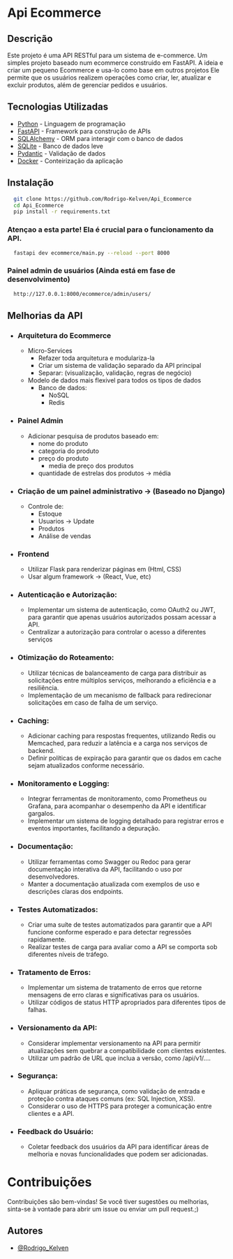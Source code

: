 
# Api Ecommerce
## Descrição
Este projeto é uma API RESTful para um sistema de e-commerce. Um simples projeto baseado num ecommerce construido em FastAPI. A ideia e criar um pequeno Ecommerce e usa-lo como base em outros projetos
Ele permite que os usuários realizem operações como criar, ler, atualizar e excluir produtos, além de gerenciar pedidos e usuários.


## Tecnologias Utilizadas
- [Python](https://www.python.org/) - Linguagem de programação
- [FastAPI](https://fastapi.tiangolo.com/) - Framework para construção de APIs
- [SQLAlchemy](https://www.sqlalchemy.org/) - ORM para interagir com o banco de dados
- [SQLite](https://www.sqlite.org/index.html) - Banco de dados leve
- [Pydantic](https://pydantic-docs.helpmanual.io/) - Validação de dados
- [Docker](https://www.docker.com/) - Conteirização da aplicação


## Instalação
```bash
  git clone https://github.com/Rodrigo-Kelven/Api_Ecommerce
  cd Api_Ecommerce
  pip install -r requirements.txt
```
### Atençao a esta parte! Ela é crucial para o funcionamento da API.
```bash
  fastapi dev ecommerce/main.py --reload --port 8000
```
### Painel admin de usuários (Ainda está em fase de desenvolvimento)
```bash
  http://127.0.0.1:8000/ecommerce/admin/users/
```

## Melhorias da API
- ### Arquitetura do Ecommerce
    - Micro-Services
        - Refazer toda arquitetura e modulariza-la
        - Criar um sistema de validação separado da API principal
        - Separar: (visualização, validação, regras de negócio)
   - Modelo de dados mais flexivel para todos os tipos de dados
       - Banco de dados:
           - NoSQL
           - Redis
 
- ### Painel Admin
    - Adicionar pesquisa de produtos baseado em:
        -  nome do produto
        -  categoria do produto
        -  preço do produto
            - media de preço dos produtos
       - quantidade de estrelas dos produtos -> média
      
- ### Criação de um painel administrativo -> (Baseado no Django)
    - Controle de:
        - Estoque
        - Usuarios -> Update
        - Produtos
        - Análise de vendas
          
- ### Frontend
  - Utilizar Flask para renderizar páginas em (Html, CSS)
  - Usar algum framework -> (React, Vue, etc)
    
- ### Autenticação e Autorização:
    - Implementar um sistema de autenticação, como OAuth2 ou JWT, para garantir que apenas usuários autorizados possam acessar a API.
    - Centralizar a autorização para controlar o acesso a diferentes serviços

- ### Otimização do Roteamento:
    - Utilizar técnicas de balanceamento de carga para distribuir as solicitações entre múltiplos serviços, melhorando a eficiência e a resiliência.
    - Implementação de um mecanismo de fallback para redirecionar solicitações em caso de falha de um serviço.

- ### Caching:
    - Adicionar caching para respostas frequentes, utilizando Redis ou Memcached, para reduzir a latência e a carga nos serviços de backend.
    - Definir políticas de expiração para garantir que os dados em cache sejam atualizados conforme necessário.

- ### Monitoramento e Logging:
    - Integrar ferramentas de monitoramento, como Prometheus ou Grafana, para acompanhar o desempenho da API e identificar gargalos.
    - Implementar um sistema de logging detalhado para registrar erros e eventos importantes, facilitando a depuração.

- ### Documentação:
    - Utilizar ferramentas como Swagger ou Redoc para gerar documentação interativa da API, facilitando o uso por desenvolvedores.
    - Manter a documentação atualizada com exemplos de uso e descrições claras dos endpoints.

- ### Testes Automatizados:
    - Criar uma suíte de testes automatizados para garantir que a API funcione conforme esperado e para detectar regressões rapidamente.
    - Realizar testes de carga para avaliar como a API se comporta sob diferentes níveis de tráfego.

- ### Tratamento de Erros:
    - Implementar um sistema de tratamento de erros que retorne mensagens de erro claras e significativas para os usuários.
    - Utilizar códigos de status HTTP apropriados para diferentes tipos de falhas.

- ### Versionamento da API:
    - Considerar implementar versionamento na API para permitir atualizações sem quebrar a compatibilidade com clientes existentes.
    - Utilizar um padrão de URL que inclua a versão, como /api/v1/....

- ### Segurança:
    - Apliquar práticas de segurança, como validação de entrada e proteção contra ataques comuns (ex: SQL Injection, XSS).
    - Considerar o uso de HTTPS para proteger a comunicação entre clientes e a API.

- ### Feedback do Usuário:
    - Coletar feedback dos usuários da API para identificar áreas de melhoria e novas funcionalidades que podem ser adicionadas.


# Contribuições
Contribuições são bem-vindas! Se você tiver sugestões ou melhorias, sinta-se à vontade para abrir um issue ou enviar um pull request.;)

## Autores
- [@Rodrigo_Kelven](https://github.com/Rodrigo-Kelven)
